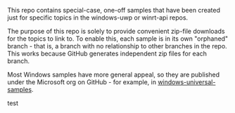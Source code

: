 ﻿This repo contains special-case, one-off samples that have been created just for specific topics in the windows-uwp or winrt-api repos. 

The purpose of this repo is solely to provide convenient zip-file downloads for the topics to link to. 
To enable this, each sample is in its own "orphaned" branch - that is, a branch with no relationship to other branches in the repo. 
This works because GitHub generates independent zip files for each branch. 

Most Windows samples have more general appeal, so they are published under the Microsoft org on GitHub - for example, in [windows-universal-samples](http://github.com/Microsoft/Windows-universal-samples). 

test

